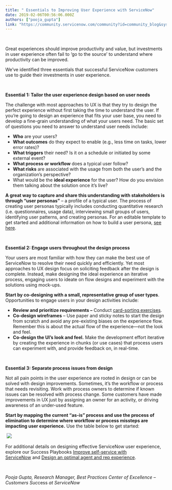 ```yaml
---
title: " Essentials to Improving User Experience with ServiceNow"
date: 2019-02-06T00:56:06.000Z
authors: ["pooja_gupta"]
link: "https://community.servicenow.com/community?id=community_blog&sys_id=20394cc0db27eb804abd5583ca961963"
---
```

<div class="cm-content-header"> </div>
<div class="cm-content-body">
<p>Great experiences should improve productivity and value, but investments in user experience often fail to ‘go to the source’ to understand where productivity can be improved.</p>
<p>We’ve identified three essentials that successful ServiceNow customers use to guide their investments in user experience.</p>
<p> </p>
<p><strong>Essential 1: Tailor the user experience design based on user needs</strong></p>
<p>The challenge with most approaches to UX is that they try to design the perfect experience without first taking the time to understand the user. If you’re going to design an experience that fits your user base, you need to develop a fine-grain understanding of what your users need. The basic set of questions you need to answer to understand user needs include:</p>
<ul><li><strong>Who</strong> are your users?</li><li><strong>What outcomes</strong> do they expect to enable (e.g., less time on tasks, lower error rates)?</li><li><strong>What triggers</strong> their need? Is it on a schedule or initiated by some external event?</li><li><strong>What process or workflow</strong> does a typical user follow?</li><li><strong>What risks</strong> are associated with the usage from both the user’s and the organization’s perspective?</li><li>What would be the <strong>ideal experience</strong> for the user? How do you envision them talking about the solution once it’s live?</li></ul>
<p><strong>A great way to capture and share this understanding with stakeholders is through “user personas”</strong> – a profile of a typical user. The process of creating user personas typically includes conducting quantitative research (i.e. questionnaires, usage data), interviewing small groups of users, identifying user patterns, and creating personas. For an editable template to get started and additional information on how to build a user persona, <a href="https://sc.service-now.com/snideation?page&#61;1&amp;title&#61;Empathize&amp;sys_id&#61;b81cec6013878300ca3db1676144b0e9#2" rel="nofollow">see here</a>.</p>
<p> </p>
<p><strong>Essential 2: Engage users throughout the design process</strong></p>
<p>Your users are most familiar with how they can make the best use of ServiceNow to resolve their need quickly and efficiently. Yet most approaches to UX design focus on soliciting feedback after the design is complete. Instead, make designing the ideal experience an iterative process, engaging users to ideate on flow designs and experiment with the solutions using mock-ups.  </p>
<p><strong>Start by co-designing with a small, representative group of user types</strong>. Opportunities to engage users in your design activities include:</p>
<ul><li><strong>Review and prioritize requirements –</strong> Conduct <a href="https://medium.com/design-ibm/card-sorting-a-powerful-simple-research-method-9d1566be9b62" rel="nofollow">card-sorting exercises</a>.</li><li><strong>Co-design wireframes</strong> – Use paper and sticky notes to start the design from scratch and avoid any pre-existing biases on the experience flow. Remember this is about the actual flow of the experience—not the look and feel.</li><li><strong>Co-design the UI’s look and feel.</strong> Make the development effort iterative by creating the experience in chunks (or use cases) that process users can experiment with, and provide feedback on, in real-time.</li></ul>
<p> </p>
<p><strong>Essential 3: Separate process issues from design</strong></p>
<p>Not all pain points in the user experience are rooted in design or can be solved with design improvements. Sometimes, it’s the workflow or process that needs revisiting. Work with process owners to determine if known issues can be resolved with process change. Some customers have made improvements in UX just by assigning an owner for an activity, or driving awareness of an under-used feature.</p>
<p><strong>Start by mapping the current “as-is” process and use the process of elimination to determine where workflow or process missteps are impacting user experience.</strong> Use the table below to get started:</p>
<p> <img style="max-width: 100%; max-height: 480px;" src="b0e8484cdbe3eb804abd5583ca961923.iix" /></p>
<p>For additional details on designing effective ServiceNow user experience, explore our Success Playbooks <a href="https://www.servicenow.com/success/playbook/improve-self-service.html" rel="nofollow">Improve self-service with ServiceNow</a> and <a href="https://www.servicenow.com/success/playbook/agent-rep-experience.html" rel="nofollow">Design an optimal agent and rep experience</a>.</p>
<p> </p>
<p><em>Pooja Gupta, Research Manager, Best Practices Center of Excellence – Customers Suc</em>cess<em> at ServiceNow</em></p>
</div>